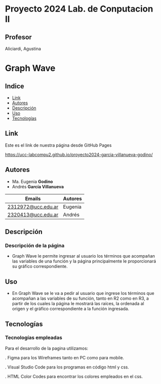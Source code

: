 # Proyecto 2024 Lab. de Conputacion II

## Profesor

Aliciardi, Agustina

# Graph Wave  

## Indice
- [Link](#Link)
- [Autores](#Autores)
- [Descripción](#Descripción)
- [Uso](#Uso)
- [Tecnologías](#Tecnologías)

## Link 

Este es el link de nuestra página desde GitHub Pages

https://ucc-labcompu2.github.io/proyecto2024-garcia-villanueva-godino/

## Autores
* Ma. Eugenia  **Godino**
* Andrés **García Villanueva**

| Emails | Autores |
|--------|---------|
| 2312972@ucc.edu.ar | Eugenia |
| 2320413@ucc.edu.ar | Andrés |

## Descripción

### Descripción de la página
- Graph Wave le permite ingresar al usuario los términos que acompañan las variables de una función y la página principalmente le proporcionará su gráfico correspondiente. 

## Uso
- En Graph Wave se le va a pedir al usuario que ingrese los términos que acompañan a las variables de su función, tanto en R2 como en R3, a partir de los cuales la página le mostrará las raíces, la ordenada al origen y el gráfico correspondiente a la función ingresada. 
 
## Tecnologías

### Tecnologías empleadas
Para el desarrollo de la pagina utilizamos: 

. Figma para los Wireframes tanto en PC como para mobile.

. Visual Studio Code para los programas en código html y css.

. HTML Color Codes para encontrar los colores empleados en el css.
